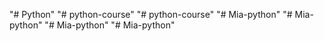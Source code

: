 "# Python" 
"# python-course" 
"# python-course" 
"# Mia-python" 
"# Mia-python" 
"# Mia-python" 
"# Mia-python" 